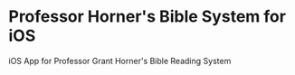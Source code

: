 # Professor Horner's Bible System for iOS
iOS App for Professor Grant Horner's Bible Reading System
